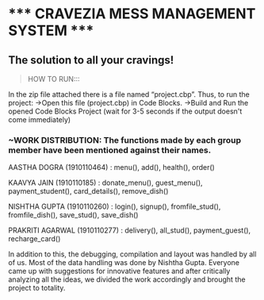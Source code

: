 # *** CRAVEZIA MESS MANAGEMENT SYSTEM ***
## The solution to all your cravings!

> HOW TO RUN:::

In the zip file attached there is a file named “project.cbp”. 
Thus, to run the project: 
->Open this file (project.cbp) in Code Blocks.
->Build and Run the opened Code Blocks Project
  (wait for 3-5 seconds if the output doesn't come immediately)

### ~WORK DISTRIBUTION: The functions made by each group member have been mentioned against their names.

AASTHA DOGRA      (1910110464)   : menu(), add(), health(), order()
                 
KAAVYA JAIN       (1910110185)   : donate_menu(), guest_menu(), payment_student(), card_details(), remove_dish()
                 
NISHTHA GUPTA     (1910110260)   : login(), signup(), fromfile_stud(), fromfile_dish(), save_stud(),                                        save_dish()
                 
PRAKRITI AGARWAL  (1910110277)   : delivery(), all_stud(), payment_guest(), recharge_card()

In addition to this, the debugging, compilation and layout was handled by all of us. Most of the data handling was done by Nishtha Gupta. Everyone came up with suggestions for innovative features and after critically analyzing all the ideas, we divided the work accordingly and brought the project to totality.


